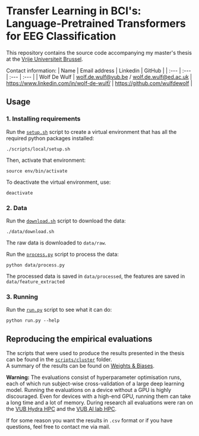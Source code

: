 # Transfer Learning in BCI's: Language-Pretrained Transformers for EEG Classification

This repository contains the source code accompanying my master's thesis at the [Vrije Universiteit Brussel](https://www.vub.be).

Contact information:
| Name | Email address | Linkedin | GitHub |
| :--- | :--- | :--- | :--- |
| Wolf De Wulf | [wolf.de.wulf@vub.be](mailto:wolf.de.wulf@vub.be) / [wolf.de.wulf@ed.ac.uk](mailto:wolf.de.wulf@ed.ac.uk) | https://www.linkedin.com/in/wolf-de-wulf/ | https://github.com/wulfdewolf |

## Usage

### 1. Installing requirements

Run the [`setup.sh`](requirements/local/setup.sh) script to create a virtual environment that has all
the required python packages installed:

```console
./scripts/local/setup.sh
```

Then, activate that environment:

```console
source env/bin/activate
```

To deactivate the virtual environment, use:

```console
deactivate
```

### 2. Data

Run the [`download.sh`](data/download.sh) script to download the data:

```console
./data/download.sh
```

The raw data is downloaded to `data/raw`.

Run the [`process.py`](data/process.py) script to process the data:

```console
python data/process.py
```

The processed data is saved in `data/processed`, the features are saved in `data/feature_extracted`

### 3. Running

Run the [`run.py`](run.py) script to see what it can do:

```console
python run.py --help
```

## Reproducing the empirical evaluations

The scripts that were used to produce the results presented in the thesis can be found in the [`scripts/cluster`](scripts/cluster) folder.  
A summary of the results can be found on [Weights & Biases](https://wandb.ai/wulfdewolf/lpt-for-eeg/reports/Transfer-learning-in-BCI-s-language-pretrained-transformers-for-EEG-classification--VmlldzoxOTIxNDU2?accessToken=r4hzxv3i86ovxcf01fdzcebnnpy79nc57stoew4gasvoboual6f2c93131ra4u1z).

**Warning:** The evaluations consist of hyperparameter optimisation runs, each of which run subject-wise cross-validation of a large deep learning model. Running the evaluations on a device without a GPU is highly discouraged. Even for devices with a high-end GPU, running them can take a long time and a lot of memory. During research all evaluations were ran on the [VUB Hydra HPC](https://hpc.vub.be/) and the [VUB AI lab HPC](https://comopc3.vub.ac.be/).

If for some reason you want the results in `.csv` format or if you have questions, feel free to contact me via mail.
